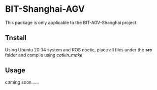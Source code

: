 # BIT-Shanghai-AGV
This package is only applicable to the BIT-AGV-Shanghai project

## Tnstall ##
Using Ubuntu 20.04 system and ROS noetic, place all files under the **src** folder and compile using *catkin_make*

## Usage ##
coming soon……


